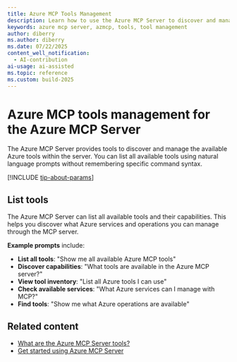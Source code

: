 ```yaml
---
title: Azure MCP Tools Management
description: Learn how to use the Azure MCP Server to discover and manage available tools.
keywords: azure mcp server, azmcp, tools, tool management
author: diberry
ms.author: diberry
ms.date: 07/22/2025
content_well_notification: 
  - AI-contribution
ai-usage: ai-assisted
ms.topic: reference
ms.custom: build-2025
--- 
```

# Azure MCP tools management for the Azure MCP Server

The Azure MCP Server provides tools to discover and manage the available Azure tools within the server. You can list all available tools using natural language prompts without remembering specific command syntax.


[!INCLUDE [tip-about-params](../includes/tools/parameter-consideration.md)]

## List tools

The Azure MCP Server can list all available tools and their capabilities. This helps you discover what Azure services and operations you can manage through the MCP server.

**Example prompts** include:

- **List all tools**: "Show me all available Azure MCP tools"
- **Discover capabilities**: "What tools are available in the Azure MCP server?"
- **View tool inventory**: "List all Azure tools I can use"
- **Check available services**: "What Azure services can I manage with MCP?"
- **Find tools**: "Show me what Azure operations are available"

## Related content

- [What are the Azure MCP Server tools?](index.md)
- [Get started using Azure MCP Server](../get-started.md)
